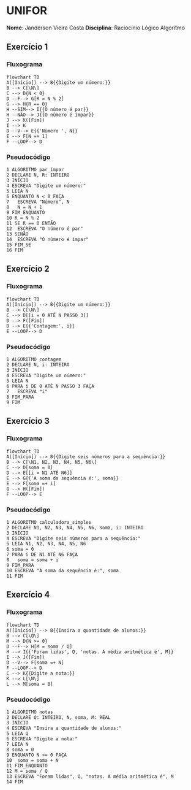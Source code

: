 # UNIFOR

**Nome**: Janderson Vieira Costa
**Disciplina**: Raciocínio Lógico Algoritmo


## Exercício 1
### Fluxograma
````mermaid
flowchart TD
A([Início]) --> B{{Digite um número:}}
B --> C[\N\]
C --> D{N < 0}
D --F--> G[R = N % 2]
G --> H{R == 0}
H --SIM--> I{{O número é par}}
H --NÃO--> J{{O número é ímpar}}
J --> K([Fim])
I --> K
D --V--> E{{'Número ', N}}
E --> F[N =+ 1]
F --LOOP--> D
````
### Pseudocódigo
````
1 ALGORITMO par_ímpar
2 DECLARE N, R: INTEIRO
3 INÍCIO
4 ESCREVA "Digite um número:"
5 LEIA N
6 ENQUANTO N < 0 FAÇA
7 	ESCREVA "Número", N
8 	N = N + 1
9 FIM_ENQUANTO
10 R = N % 2
11 SE R == 0 ENTÃO
12 	ESCREVA "O número é par"
13 SENÃO
14  ESCREVA "O número é ímpar"
15 FIM_SE
16 FIM
````

## Exercício 2
### Fluxograma
````mermaid
flowchart TD
A([Início]) --> B{{Digite um número:}}
B --> C[\N\]
C --> D[[i = 0 ATÉ N PASSO 3]]
D --> F([Fim])
D --> E{{'Contagem:', i}}
E --LOOP--> D
````
### Pseudocódigo
````
1 ALGORITMO contagem
2 DECLARE N, i: INTEIRO
3 INÍCIO
4 ESCREVA "Digite um número:"
5 LEIA N
6 PARA i DE 0 ATÉ N PASSO 3 FAÇA
7 	ESCREVA "i"
8 FIM_PARA
9 FIM
````

## Exercício 3
### Fluxograma
````mermaid
flowchart TD
A([Início]) --> B{{Digite seis números para a sequência:}}
B --> C[\N1, N2, N3, N4, N5, N6\]
C --> D[soma = 0]
D --> E[[i = N1 ATÉ N6]]
E --> G{{'A soma da sequência é:', soma}}
E --> F[soma =+ i]
G --> H([Fim])
F --LOOP--> E
````
### Pseudocódigo
````
1 ALGORITMO calculadora_simples
2 DECLARE N1, N2, N3, N4, N5, N6, soma, i: INTEIRO
3 INÍCIO
4 ESCREVA "Digite seis números para a sequência:"
5 LEIA N1, N2, N3, N4, N5, N6
6 soma = 0
7 PARA i DE N1 ATÉ N6 FAÇA
8   soma = soma + i
9 FIM_PARA
10 ESCREVA "A soma da sequência é:", soma
11 FIM
````

## Exercício 4
### Fluxograma
````mermaid
flowchart TD
A([Início]) --> B{{Insira a quantidade de alunos:}}
B --> C[\Q\]
M --> D{N >= 0}
D --F--> H[M = soma / Q]
H --> I{{'Foram lidas', Q, 'notas. A média aritmética é', M}}
I --> J([Fim])
D --V--> F[soma =+ N]
F --LOOP--> D
C --> K{{Digite a nota:}}
K --> L[\N\]
L --> M[soma = 0]
````
### Pseudocódigo
````
1 ALGORITMO notas
2 DECLARE Q: INTEIRO, N, soma, M: REAL
3 INÍCIO
4 ESCREVA "Insira a quantidade de alunos:"
5 LEIA Q
6 ESCREVA "Digite a nota:"
7 LEIA N
8 soma = 0
9 ENQUANTO N >= 0 FAÇA
10 	soma = soma + N 
11 FIM_ENQUANTO
12 M = soma / Q
13 ESCREVA "Foram lidas", Q, "notas. A média aritmética é", M
14 FIM
````
